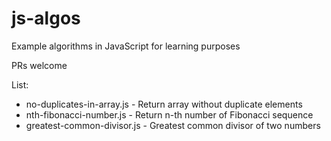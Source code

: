 # js-algos
Example algorithms in JavaScript for learning purposes

PRs welcome

List:

- no-duplicates-in-array.js  - Return array without duplicate elements
- nth-fibonacci-number.js    - Return n-th number of Fibonacci sequence 
- greatest-common-divisor.js -  Greatest common divisor of two numbers
